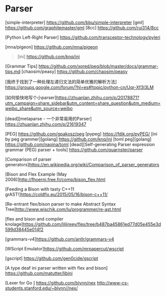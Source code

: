 

# Parser

[simple-interpreter] https://github.com/bbu/simple-interpreter
[gml] https://github.com/graphitemaster/gml
[8cc] https://github.com/rui314/8cc

[Python Left-Right Parser] https://github.com/transceptor-technology/pyleri

[mna/pigeon] https://github.com/mna/pigeon
> [ini] https://github.com/knq/ini

[Grammar Tips] https://github.com/xored/peg/blob/master/docs/grammar-tips.md
[chaosim/peasy] https://github.com/chaosim/peasy


[我终于找到了一种处理左递归文法的简单优雅的解析方法] https://groups.google.com/forum/?hl=es#!topic/python-cn/Uqr-Xf3I3LM

[如何愉快地写个小parser]https://zhuanlan.zhihu.com/p/20178871?utm_campaign=share_sidebar&utm_content=share_question&utm_medium=weibo_share&utm_source=weibo

[dead][metaparse - 一个非常易用的Parser] https://zhuanlan.zhihu.com/p/21619347

[PEG] https://github.com/gpakosz/peg
[pypeg] https://fdik.org/pyPEG/
[ini by peg grammer][golang] https://github.com/knq/ini
[toml peg][golang] https://github.com/naoina/toml
[dead][Self-generating Parser expression grammar (PEG) parser + tools] https://github.com/quarnster/parser


[Comparison of parser generators]https://en.wikipedia.org/wiki/Comparison_of_parser_generators


[Bison and Flex Example (May 2006)]http://fhoerni.free.fr/comp/bison_flex.html

[Feeding a Bison with tasty C++11 grAST!]https://coldfix.eu/2015/05/16/bison-c++11/


[Re-entrant flex/bison parser to make Abstract Syntax Tree]http://www.wischik.com/lu/programmer/re-ast.html

[flex and bison and compiler knolage]https://github.com/lilijreey/flex/tree/b487ba45861ed77d05e455e3d599d38445e014f2

[grammars-v4]https://github.com/antlr/grammars-v4

[WScript Emulator]https://github.com/mrpapercut/wscript

[gscript] https://github.com/gen0cide/gscript

[A type deaf ini parser written with flex and bison] https://github.com/matutter/libini

[Lexer for Go ] https://github.com/blynn/nex  http://www-cs-students.stanford.edu/~blynn//nex/
